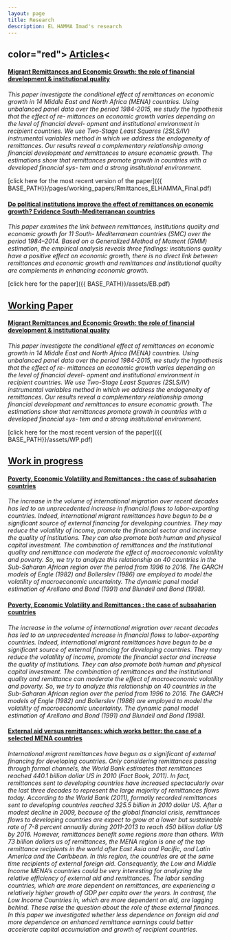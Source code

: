 ```yaml
---
layout: page
title: Research
description: EL HAMMA Imad's research
---
```



## color="red"> <u>Articles</u><
#### <u>Migrant Remittances and Economic Growth: the role of financial development & institutional quality</u>
*This paper investigate the conditionel effect of remittances on economic growth in 14 Middle East and North Africa (MENA) countries. Using unbalanced panel data over the period 1984-2015, we study the hypothesis that the effect of re- mittances on economic growth varies depending on the level of financial devel- opment and institutional environment in recipient countries. We use Two-Stage Least Squares (2SLS/IV) instrumental variables method in which we address the endogeneity of remittances. Our results reveal a complementary relationship among financial development and remittances to ensure economic growth. The estimations show that remittances promote growth in countries with a developed financial sys- tem and a strong institutional environment.*

[click here for the most recent version of the paper]({{ BASE_PATH}}/pages/working_papers/Rmittances_ELHAMMA_Final.pdf)


#### <u>Do political institutions improve the effect of remittances on economic growth? Evidence South-Mediterranean countries</u>
*This paper examines the link between remittances, institutions quality and economic growth for 11 South- Mediterranean countries (SMC) over the period 1984–2014. Based on a Generalized Method of Moment (GMM) estimation, the empirical analysis reveals three findings: institutions quality have a positive effect on economic growth, there is no direct link between remittances and economic growth and remittances and institutional quality are complements in enhancing economic growth.*

[click here for the paper]({{ BASE_PATH}}/assets/EB.pdf)

## <u>Working Paper</u>

#### <u>Migrant Remittances and Economic Growth: the role of financial development & institutional quality</u>
*This paper investigate the conditionel effect of remittances on economic growth in 14 Middle East and North Africa (MENA) countries. Using unbalanced panel data over the period 1984-2015, we study the hypothesis that the effect of re- mittances on economic growth varies depending on the level of financial devel- opment and institutional environment in recipient countries. We use Two-Stage Least Squares (2SLS/IV) instrumental variables method in which we address the endogeneity of remittances. Our results reveal a complementary relationship among financial development and remittances to ensure economic growth. The estimations show that remittances promote growth in countries with a developed financial sys- tem and a strong institutional environment.*

[click here for the most recent version of the paper]({{ BASE_PATH}}/assets/WP.pdf)


## <u>Work in progress</u>
#### <u>Poverty, Economic Volatility and Remittances : the case of subsaharien countries</u>
*The increase in the volume of international migration over recent decades has led to an unprecedented increase in financial flows to labor-exporting countries. Indeed, international migrant remittances have begun to be a significant source of external financing for developing countries. They may reduce the volatility of income, promote the financial sector and increase the quality of institutions. They can also promote both human and physical capital investment. The combination of remittances and the institutional quality and remittance can moderate the effect of macroeconomic volatility and poverty. So, we try to analyze this relationship on 40 countries in the Sub-Saharan African region over the period from 1996 to 2016. The GARCH models of Engle (1982) and Bollerslev (1986) are employed to model the volatility of macroeconomic uncertainty. The dynamic panel model estimation of Arellano and Bond (1991) and Blundell and Bond (1998).*


#### <u>Poverty, Economic Volatility and Remittances : the case of subsaharien countries</u>
*The increase in the volume of international migration over recent decades has led to an unprecedented increase in financial flows to labor-exporting countries. Indeed, international migrant remittances have begun to be a significant source of external financing for developing countries. They may reduce the volatility of income, promote the financial sector and increase the quality of institutions. They can also promote both human and physical capital investment. The combination of remittances and the institutional quality and remittance can moderate the effect of macroeconomic volatility and poverty. So, we try to analyze this relationship on 40 countries in the Sub-Saharan African region over the period from 1996 to 2016. The GARCH models of Engle (1982) and Bollerslev (1986) are employed to model the volatility of macroeconomic uncertainty. The dynamic panel model estimation of Arellano and Bond (1991) and Blundell and Bond (1998).*


#### <u>External aid versus remittances: which works better: the case of a selected MENA countries</u>
*International migrant remittances have begun as a significant of external financing for developing countries. Only considering remittances passing through formal channels, the World Bank estimates that remittances reached 440.1 billion dollar US in 2010 (Fact Book, 2011). In fact, remittances sent to developing countries have increased spectacularly over the last three decades to represent the large majority of remittances flows today. According to the World Bank (2011), formally recorded remittances sent to developing countries reached 325.5 billion in 2010 dollar US. After a modest decline in 2009, because of the global financial crisis, remittances flows to developing countries are expect to grow at a lower but sustainable rate of 7-8 percent annually during 2011-2013 to reach 450 billion dollar US by 2016. However, remittances benefit some regions more than others. With 73 billion dollars us of remittances, the MENA region is one of the top remittance recipients in the world after East Asia and Pacific, and Latin America and the Caribbean. In this region, the countries are at the same time recipients of external foreign aid. Consequently, the Low and Middle Income MENA’s countries could be very interesting for analyzing the relative efficiency of external aid and remittances. The labor sending countries, which are more dependent on remittances, are experiencing a relatively higher growth of GDP per capita over the years. In contrast, the Low Income Countries in, which are more dependent on aid, are lagging behind. These raise the question about the role of these external finances. In this paper we investigated whether less dependence on foreign aid and more dependence on enhanced remittance earnings could better accelerate capital accumulation and growth of recipient countries.*




<!-- Note: this is how to write a comment in HTML. Everything in here won't show up on your webpage.-->

<!--
To increase the size of the title, use fewer # in front of the paper title.
To decrease the size of the title, use more #. 
To remove the italics, remove the * before and after the description
To remove the underline from the title, remove the <u> tags (<u> and </u>)
-->

